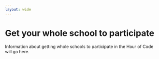 ```yaml
---
layout: wide
---
```


# Get your whole school to participate

Information about getting whole schools to participate in the Hour of Code will go here.
